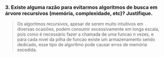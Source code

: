 ### 3. Existe alguma razão para evitarmos algoritmos de busca em árvore recursivos (memória, complexidade, etc)? Justifique.

> Os algoritmos recursivos, apesar de serem muito intuitivos em diversas ocasiões, podem consumir excessivamente em longa escala, pois como é necessário fazer a chamada de uma funcao n vezes, e para cada nivel da pilha de funcao existe um armazenamento sendo dedicado, esse tipo de algoritmo pode causar erros de memória excedida.